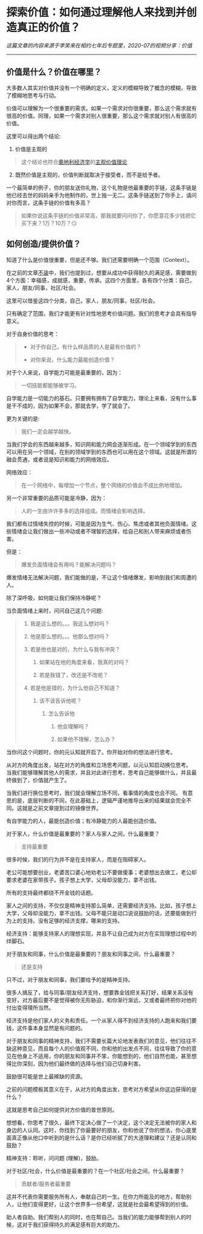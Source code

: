 
# 探索价值：如何通过理解他人来找到并创造真正的价值？

*这篇文章的内容来源于李笑来在相约七年后专题里，2020-07的视频分享：价值*

---

## 价值是什么？价值在哪里？

大多数人其实对价值并没有一个明确的定义，定义的模糊导致了概念的模糊，导致了模糊地思考与行动。

价值可以理解为一个很重要的需求。如果一个需求对你很重要，那么这个需求就有很高的价值。同理，如果一个需求对别人很重要，那么这个需求就对别人有很高的价值。

这里可以得出两个结论:

1. 价值是主观的

> 这个结论也符合[奧地利经济学](https://zh.wikipedia.org/wiki/%E5%A5%A7%E5%9C%B0%E5%88%A9%E5%AD%B8%E6%B4%BE)的[主观价值理论](https://zh.wikipedia.org/wiki/%E4%B8%BB%E8%A7%80%E5%83%B9%E5%80%BC%E7%90%86%E8%AB%96)

2. 既然价值是主观的，价值判断就取决于接受者，而不是给予者。

一个最简单的例子，你的朋友送你礼物，这个礼物是他最重要的手链，这条手链是他已经去世的妈妈亲手为他制作的，世上独一无二。这条手链送到了你手上，请问对你而言，这条手链的价值有多高？

> 如果你说这条手链的价值非常高，那我就要问问你了，你愿意花多少钱把它买下来？1万？10万？😏

## 如何创造/提供价值？

知道了什么是价值很重要，但是还不够。我们还需要明确一个范围（Context）。

在之前的文章[不装](https://github.com/ericlee1778/writing/blob/main/chinese/%E7%AC%94%E8%AE%B0%20-%20%E7%9B%B8%E7%BA%A6%E4%B8%83%E5%B9%B4%E5%90%8E%20(%E8%A7%86%E9%A2%91%E8%AF%BE%E7%A8%8B%E6%9D%A5%E6%BA%90%E4%BA%8E%E6%9D%8E%E7%AC%91%E6%9D%A5%E8%80%81%E5%B8%88)/1.%E4%B8%8D%E8%A3%85.md)中，我们也提到过，想要从成功中获得耐久的满足感，需要做到4个方面：幸福感，成就感，重要，传承。这四个方面里，各有四个分类：自己，家人，朋友/同事，社区/社会。

这里可以借鉴这四个分类，自己，家人，朋友/同事，社区/社会。

只有确定了范围，我们才能更有针对性地思考价值问题。我们的思考才会具有指导意义。

对于自身价值的思考：

> * 对于你自己，有什么样品质的人是最有价值的？
>
> * 对你来说，什么能力最能创造价值？



对于个人来说，自学能力可能是最重要的，因为：

> 一切技能都能够被学习。

自学能力是一切能力的基石。只要拥有拥有了自学能力，理论上来看，没有什么事是干不成的，因为如果不会，那就去学，学了就会了。

更为关键的是:

> 我们一定会越学越快。

当我们学会的东西越来越多，知识网和能力网会逐渐形成。在一个领域学到的东西可以用在另一个领域，在别的领域学到的东西也可以用在这个领域。这就是所谓的融会贯通，或者说是知识和能力的网络效应。

网络效应：

> 在一个网络中，每增加一个节点，整个网络的价值会不成比例地增加。

另一个非常重要的品质可能是冷静，因为：

> 人的一生由许许多多的选择组成。而情绪会影响选择。

我们都有过情绪失控的时候，可能是因为生气、伤心、焦虑或者其他负面情绪。这些情绪会让我们做出一些冲动或者不理智的选择，给自己和别人带来麻烦或者伤害。

但是：

> 爆发负面情绪会有用吗？能解决问题吗？

爆发情绪无法解决问题，我们能做的是，不让这个情绪爆发，影响到我们和周遭的人。

除了深呼吸，如何能让我们保持冷静呢？

当负面情绪上来时，问问自己这几个问题:

> 1. 我是这么想的。。。我这么想对吗？
>
> 2. 他是那么想的。。。他那么想对吗？
>
> 3. 若是他也是对的，为什么与我有冲突？
>
>	    1. 如果站在他的角度来看，我真的对吗？
>
>	    2. 若是我错了，改还是不改呢？
>
> 4. 若是他是错的，为什么他自己不知道？
>
>	    1. 该不该告诉他呢？
>
>		    1. 怎么告诉他
> 
>			    1. 他会理解吗？
>
>			    2. 如果他不理解，怎么办？

当你问这个问题时，你的元认知就开启了。你开始对你的想法进行思考。

从对方的角度出发，站在对方的角度和立场思考问题，以元认知启动换位思考。
当我们能够理解其他人的需求，并且对此进行思考，思考自己能够做什么，并且最终做到了，价值就产生了。

当我们进行换位思考时，我们就会理解立场不同，看事情的角度也会不同。
有意思的是，底层判断的不同，在此基础上，逻辑严谨地推导出来的结果就会完全不同。这就是之前文章提到过的镜像世界。

有自学能力的人，最能创造价值；有冷静能力的人最能创造价值。


对于家人，什么价值是最重要的？家人与家人之间，什么最重要？

> 支持最重要

很多时候，我们的行为并不是在支持家人，而是在阻碍家人。

老公可能想要创业，老婆苦口婆心地劝老公不要做傻事；老婆想出去做工，老公却要求老婆在家带孩子。孩子想上大学，父母却没能力，拿不出钱。

所有的支持最终都绕不开金钱的话题。

家人之间的支持，不仅仅是精神支持那么简单，还需要经济支持。比如，孩子想上大学，父母却没能力，拿不出钱。父母不能只是动口说说鼓励的话，还要能做到行为上的支持。没有足够的经济支撑，哪来的支持。

经济支持：能够支持家人的理想实现，并且不让自己成为对方在实现理想过程中的绊脚石。

对于朋友和同事，什么价值是最重要的？朋友和同事之间，什么最重要？

> 还是支持

只不过，对于朋友和同事，我们要给予的是精神支持。

很多人搞反了，给与同事/朋友经济支持，想要靠金钱把关系打好，结果关系没有变好，对方最后要不是觉得被你无形胁迫，和你渐行渐远，又或者最终把你对他的付出变得理所当然。

经济支持是他们家人的义务和责任。一个从家人得不到经济支持的人跑来和我们要钱，这件事本身显然是有问题的。

对于朋友和同事的精神支持，我们不需要长篇大论地发表我们的意见，他们往往不缺这种意见，而且每个人的价值观不同，你和他的出发点不同，往往导致了你的意见在他身上不适用，你的朋友和同事并不笨，你能想到的，他们自然也能，甚至想得比你深刻，因为他们最终做的选择与他们自己切身利害。

鼓励很可能是世上最稀缺的资源。

之前的问题模板其意义在于，从对方的角度出发，思考对方希望从你这边获得的是什么？

这就是思考自己如何提供对方价值的普世原则。

想想看，你思考了很久，最终下定决心做了一个决定，这个决定无法被你的家人和身边的人认同。这时，你找到了你最要好的朋友，你和他说了你的想法，你心底里面真正像从他口中听到的是什么话？是你已经听腻了的大道理和建议？还是认同和鼓励？

精神支持：聆听，问问题 (理解)，鼓励。

对于社区/社会，什么价值是最重要的？在一个社区/社会之间，什么最重要？

> 贡献者/服务者最重要

这并不代表你需要服务所有人，奉献自己的一生。在你力所能及的地方，帮助别人，让他们变得更好，让这个世界多一份希望，这就是社会最希望得到的价值。

助人者自助。我们帮别人的同时，也在帮自己。当我们的能力能够帮到别人的时候，这对于我们获得持久的满足感有巨大的助力。
